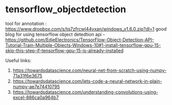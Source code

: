 # tensorflow_objectdetection

tool for annotation : https://www.dropbox.com/s/tq7zfrcwl44vxan/windows_v1.6.0.zip?dl=1
good blog for using tensorflow object detedtion api - https://github.com/EdjeElectronics/TensorFlow-Object-Detection-API-Tutorial-Train-Multiple-Objects-Windows-10#1-install-tensorflow-gpu-15-skip-this-step-if-tensorflow-gpu-15-is-already-installed


Useful links:
1.	https://towardsdatascience.com/neural-net-from-scratch-using-numpy-71a31f6e3675
2.	https://towardsdatascience.com/lets-code-a-neural-network-in-plain-numpy-ae7e74410795
3.	https://towardsdatascience.com/understanding-convolutions-using-excel-886ca0a964b7

